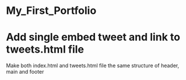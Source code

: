 # My_First_Portfolio
# Add single embed tweet and link to tweets.html file
<p> Make both index.html and tweets.html file the same structure of header, main and footer</p>